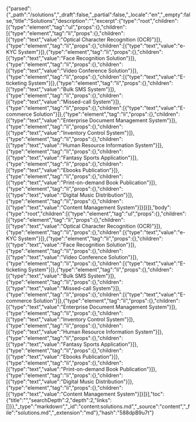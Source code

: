 {"parsed":{"_path":"/solutions","_draft":false,"_partial":false,"_locale":"en","_empty":false,"title":"Solutions","description":"","excerpt":{"type":"root","children":[{"type":"element","tag":"ul","props":{},"children":[{"type":"element","tag":"li","props":{},"children":[{"type":"text","value":"Optical Character Recognition (OCR)"}]},{"type":"element","tag":"li","props":{},"children":[{"type":"text","value":"e-KYC System"}]},{"type":"element","tag":"li","props":{},"children":[{"type":"text","value":"Face Recognition Solution"}]},{"type":"element","tag":"li","props":{},"children":[{"type":"text","value":"Video Conference Solution"}]},{"type":"element","tag":"li","props":{},"children":[{"type":"text","value":"E-ticketing System"}]},{"type":"element","tag":"li","props":{},"children":[{"type":"text","value":"Bulk SMS System"}]},{"type":"element","tag":"li","props":{},"children":[{"type":"text","value":"Missed-call System"}]},{"type":"element","tag":"li","props":{},"children":[{"type":"text","value":"E-commerce Solution"}]},{"type":"element","tag":"li","props":{},"children":[{"type":"text","value":"Enterprise Document Management System"}]},{"type":"element","tag":"li","props":{},"children":[{"type":"text","value":"Inventory Control System"}]},{"type":"element","tag":"li","props":{},"children":[{"type":"text","value":"Human Resource Information System"}]},{"type":"element","tag":"li","props":{},"children":[{"type":"text","value":"Fantasy Sports Application"}]},{"type":"element","tag":"li","props":{},"children":[{"type":"text","value":"Ebooks Publication"}]},{"type":"element","tag":"li","props":{},"children":[{"type":"text","value":"Print-on-demand Book Publication"}]},{"type":"element","tag":"li","props":{},"children":[{"type":"text","value":"Digital Music Distribution"}]},{"type":"element","tag":"li","props":{},"children":[{"type":"text","value":"Content Management System"}]}]}]},"body":{"type":"root","children":[{"type":"element","tag":"ul","props":{},"children":[{"type":"element","tag":"li","props":{},"children":[{"type":"text","value":"Optical Character Recognition (OCR)"}]},{"type":"element","tag":"li","props":{},"children":[{"type":"text","value":"e-KYC System"}]},{"type":"element","tag":"li","props":{},"children":[{"type":"text","value":"Face Recognition Solution"}]},{"type":"element","tag":"li","props":{},"children":[{"type":"text","value":"Video Conference Solution"}]},{"type":"element","tag":"li","props":{},"children":[{"type":"text","value":"E-ticketing System"}]},{"type":"element","tag":"li","props":{},"children":[{"type":"text","value":"Bulk SMS System"}]},{"type":"element","tag":"li","props":{},"children":[{"type":"text","value":"Missed-call System"}]},{"type":"element","tag":"li","props":{},"children":[{"type":"text","value":"E-commerce Solution"}]},{"type":"element","tag":"li","props":{},"children":[{"type":"text","value":"Enterprise Document Management System"}]},{"type":"element","tag":"li","props":{},"children":[{"type":"text","value":"Inventory Control System"}]},{"type":"element","tag":"li","props":{},"children":[{"type":"text","value":"Human Resource Information System"}]},{"type":"element","tag":"li","props":{},"children":[{"type":"text","value":"Fantasy Sports Application"}]},{"type":"element","tag":"li","props":{},"children":[{"type":"text","value":"Ebooks Publication"}]},{"type":"element","tag":"li","props":{},"children":[{"type":"text","value":"Print-on-demand Book Publication"}]},{"type":"element","tag":"li","props":{},"children":[{"type":"text","value":"Digital Music Distribution"}]},{"type":"element","tag":"li","props":{},"children":[{"type":"text","value":"Content Management System"}]}]}],"toc":{"title":"","searchDepth":2,"depth":2,"links":[]}},"_type":"markdown","_id":"content:solutions.md","_source":"content","_file":"solutions.md","_extension":"md"},"hash":"588dpB9u7t"}
